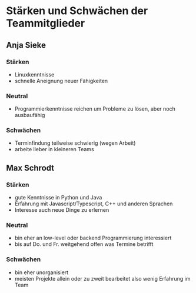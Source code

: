 # Stärken und Schwächen der Teammitglieder

## Anja Sieke
### Stärken
* Linuxkenntnisse 
* schnelle Aneignung neuer Fähigkeiten

### Neutral
* Programmierkenntnisse reichen um Probleme zu lösen, aber noch ausbaufähig

### Schwächen
* Terminfindung teilweise schwierig (wegen Arbeit)
* arbeite lieber in kleineren Teams

## Max Schrodt
### Stärken
* gute Kenntnisse in Python und Java
* Erfahrung mit Javascript/Typescript, C++ und anderen Sprachen
* Interesse auch neue Dinge zu erlernen
### Neutral
* bin eher an low-level oder backend Programmierung interessiert
* bis auf Do. und Fr. weitgehend offen was Termine betrifft
### Schwächen
* bin eher unorganisiert
* meisten Projekte allein oder zu zweit bearbeitet also wenig Erfahrung im Team

